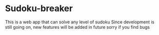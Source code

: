 # Sudoku-breaker
This is a web app that can solve any level of sudoku
Since development is still going on, new features will be added in future
sorry if you find bugs
